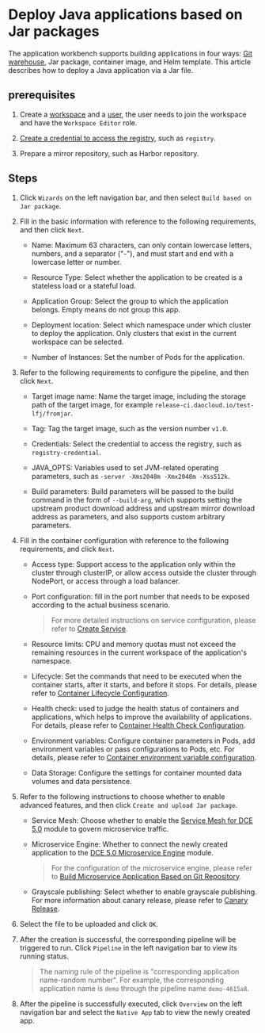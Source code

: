 # Deploy Java applications based on Jar packages

The application workbench supports building applications in four ways: [Git warehouse](create-app-git.md), Jar package, container image, and Helm template. This article describes how to deploy a Java application via a Jar file.

## prerequisites

1. Create a [workspace](../../../ghippo/user-guide/workspace/workspace.md) and a [user](../../../ghippo/user-guide/access-control/user.md), the user needs to join the workspace and have the `Workspace Editor` role.

2. [Create a credential to access the registry](../pipelines/credentials.md), such as `registry`.

3. Prepare a mirror repository, such as Harbor repository.

## Steps

1. Click `Wizards` on the left navigation bar, and then select `Build based on Jar package`.

    <!--![]()screenshots-->

2. Fill in the basic information with reference to the following requirements, and then click `Next`.

    - Name: Maximum 63 characters, can only contain lowercase letters, numbers, and a separator ("-"), and must start and end with a lowercase letter or number.
    - Resource Type: Select whether the application to be created is a stateless load or a stateful load.
    - Application Group: Select the group to which the application belongs. Empty means do not group this app.
    - Deployment location: Select which namespace under which cluster to deploy the application. Only clusters that exist in the current workspace can be selected.
    - Number of Instances: Set the number of Pods for the application.

        <!--![]()screenshots-->

3. Refer to the following requirements to configure the pipeline, and then click `Next`.

    - Target image name: Name the target image, including the storage path of the target image, for example `release-ci.daocloud.io/test-lfj/fromjar`.
    - Tag: Tag the target image, such as the version number `v1.0`.
    - Credentials: Select the credential to access the registry, such as `registry-credential`.
    - JAVA_OPTS: Variables used to set JVM-related operating parameters, such as `-server -Xms2048m -Xmx2048m -Xss512k`.
    - Build parameters: Build parameters will be passed to the build command in the form of `--build-arg`, which supports setting the upstream product download address and upstream mirror download address as parameters, and also supports custom arbitrary parameters.

        <!--![]()screenshots-->

4. Fill in the container configuration with reference to the following requirements, and click `Next`.

    - Access type: Support access to the application only within the cluster through clusterIP, or allow access outside the cluster through NodePort, or access through a load balancer.
    - Port configuration: fill in the port number that needs to be exposed according to the actual business scenario.

        > For more detailed instructions on service configuration, please refer to [Create Service](../../../kpanda/user-guide/services-routes/create-services.md).

    - Resource limits: CPU and memory quotas must not exceed the remaining resources in the current workspace of the application's namespace.

    - Lifecycle: Set the commands that need to be executed when the container starts, after it starts, and before it stops. For details, please refer to [Container Lifecycle Configuration](../../../kpanda/user-guide/workloads/pod-config/lifecycle.md).

    - Health check: used to judge the health status of containers and applications, which helps to improve the availability of applications. For details, please refer to [Container Health Check Configuration](../../../kpanda/user-guide/workloads/pod-config/health-check.md).

    - Environment variables: Configure container parameters in Pods, add environment variables or pass configurations to Pods, etc. For details, please refer to [Container environment variable configuration](../../../kpanda/user-guide/workloads/pod-config/env-variables.md).

    - Data Storage: Configure the settings for container mounted data volumes and data persistence.

        <!--![]()screenshots-->

5. Refer to the following instructions to choose whether to enable advanced features, and then click `Create and upload Jar package`.

    - Service Mesh: Choose whether to enable the [Service Mesh for DCE 5.0](../../../mspider/intro/what.md) module to govern microservice traffic.
    - Microservice Engine: Whether to connect the newly created application to the [DCE 5.0 Microservice Engine](../../../skoala/intro/what.md) module.
        > For the configuration of the microservice engine, please refer to [Build Microservice Application Based on Git Repository](create-app-git.md).
    - Grayscale publishing: Select whether to enable grayscale publishing. For more information about canary release, please refer to [Canary Release](../release/canary.md).

        <!--![]()screenshots-->

6. Select the file to be uploaded and click `OK`.

    <!--![]()screenshots-->

7. After the creation is successful, the corresponding pipeline will be triggered to run. Click `Pipeline` in the left navigation bar to view its running status.

    > The naming rule of the pipeline is "corresponding application name-random number". For example, the corresponding application name is `demo` through the pipeline name `demo-4615a8`.

    <!--![]()screenshots-->

8. After the pipeline is successfully executed, click `Overview` on the left navigation bar and select the `Native App` tab to view the newly created app.

    <!--![]()screenshots-->
